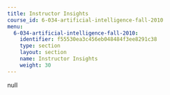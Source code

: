 ```yaml
---
title: Instructor Insights
course_id: 6-034-artificial-intelligence-fall-2010
menu:
  6-034-artificial-intelligence-fall-2010:
    identifier: f55530ea3c456eb048484f3ee8291c38
    type: section
    layout: section
    name: Instructor Insights
    weight: 30
---
```

null